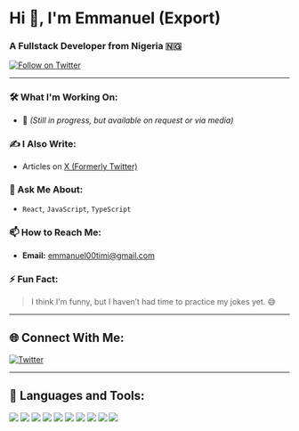 # Hi 👋, I'm Emmanuel (Export)

### A Fullstack Developer from Nigeria 🇳🇬

[![Follow on Twitter](https://img.shields.io/twitter/follow/web3_export?style=social)](https://twitter.com/web3_export)

---

### 🛠️ What I'm Working On:
- 🎯 
  _(Still in progress, but available on request or via media)_

### ✍️ I Also Write:
- Articles on [X (Formerly Twitter)](https://twitter.com/web3_export)

### 💬 Ask Me About:
- `React`, `JavaScript`, `TypeScript`

### 📫 How to Reach Me:
- **Email:** [emmanuel00timi@gmail.com](mailto:emmanuel00timi@gmail.com)

### ⚡ Fun Fact:
> I think I'm funny, but I haven’t had time to practice my jokes yet. 😅

---

## 🌐 Connect With Me:
[![Twitter](https://img.shields.io/badge/Twitter-1DA1F2?logo=twitter&logoColor=white)](https://twitter.com/web3_export)

---

## 🧰 Languages and Tools:
<p align="left">
  <img src="https://img.shields.io/badge/HTML5-E34F26?logo=html5&logoColor=white" />
  <img src="https://img.shields.io/badge/CSS3-1572B6?logo=css3&logoColor=white" />
  <img src="https://img.shields.io/badge/Tailwind_CSS-38B2AC?logo=tailwind-css&logoColor=white" />
  <img src="https://img.shields.io/badge/JavaScript-F7DF1E?logo=javascript&logoColor=black" />
  <img src="https://img.shields.io/badge/TypeScript-3178C6?logo=typescript&logoColor=white" />
  <img src="https://img.shields.io/badge/React-61DAFB?logo=react&logoColor=black" />
  <img src="https://img.shields.io/badge/Express.js-000000?logo=express&logoColor=white" />
  <img src="https://img.shields.io/badge/MongoDB-47A248?logo=mongodb&logoColor=white" />
  <img src="https://img.shields.io/badge/Node.js-339933?logo=node.js&logoColor=white" />
  <img src="https://img.shields.io/badge/MySQL-4479A1?logo=mysql&logoColor=white" />
</p>
